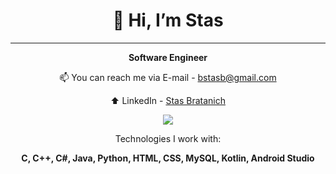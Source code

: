 <h1 align="center">👋 Hi, I’m Stas</h1>

***

**<p align="center">Software Engineer</p>**
<p align="center">📫 You can reach me via E-mail - <a href="mailto:bstasb@gmail.com">bstasb@gmail.com</a></p>
<p align="center">⬆️ LinkedIn - <a href="https://www.linkedin.com/in/stas-bratanich-computer-science/" target="_blank">Stas Bratanich</a></p>

<p align="center">
  <a href="https://skillicons.dev">
    <img src="https://skillicons.dev/icons?i=c,C++,C#,Java,Python,HTML,CSS,MySQL,Kotlin,Android&perline=5" />
  </a>
</p>

<p align="center">
  Technologies I work with:
</p>

<p align="center">
  <strong>C, C++, C#, Java, Python, HTML, CSS, MySQL, Kotlin, Android Studio</strong>
</p>
